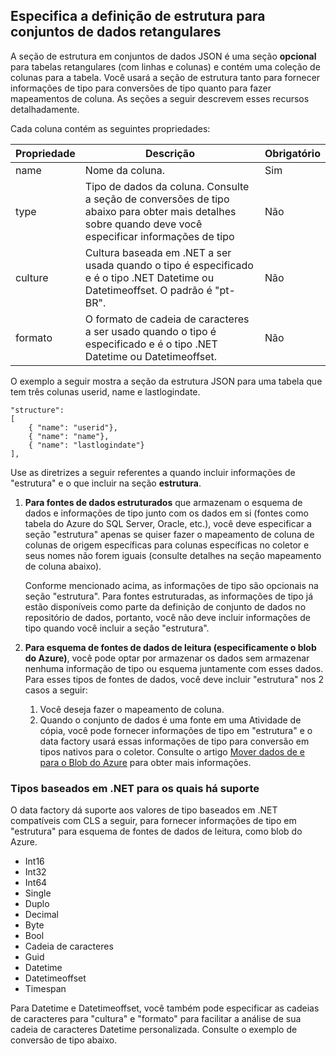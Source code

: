 ## Especifica a definição de estrutura para conjuntos de dados retangulares
A seção de estrutura em conjuntos de dados JSON é uma seção **opcional** para tabelas retangulares (com linhas e colunas) e contém uma coleção de colunas para a tabela. Você usará a seção de estrutura tanto para fornecer informações de tipo para conversões de tipo quanto para fazer mapeamentos de coluna. As seções a seguir descrevem esses recursos detalhadamente.

Cada coluna contém as seguintes propriedades:

| Propriedade | Descrição | Obrigatório |
| -------- | ----------- | -------- |
| name | Nome da coluna. | Sim |
| type | Tipo de dados da coluna. Consulte a seção de conversões de tipo abaixo para obter mais detalhes sobre quando deve você especificar informações de tipo | Não |
| culture | Cultura baseada em .NET a ser usada quando o tipo é especificado e é o tipo .NET Datetime ou Datetimeoffset. O padrão é "pt-BR". | Não |
| formato | O formato de cadeia de caracteres a ser usado quando o tipo é especificado e é o tipo .NET Datetime ou Datetimeoffset. | Não |

O exemplo a seguir mostra a seção da estrutura JSON para uma tabela que tem três colunas userid, name e lastlogindate.

    "structure": 
    [
        { "name": "userid"},
        { "name": "name"},
        { "name": "lastlogindate"}
    ],

Use as diretrizes a seguir referentes a quando incluir informações de "estrutura" e o que incluir na seção **estrutura**.

1.	**Para fontes de dados estruturados** que armazenam o esquema de dados e informações de tipo junto com os dados em si (fontes como tabela do Azure do SQL Server, Oracle, etc.), você deve especificar a seção "estrutura" apenas se quiser fazer o mapeamento de coluna de colunas de origem específicas para colunas específicas no coletor e seus nomes não forem iguais (consulte detalhes na seção mapeamento de coluna abaixo). 

	Conforme mencionado acima, as informações de tipo são opcionais na seção "estrutura". Para fontes estruturadas, as informações de tipo já estão disponíveis como parte da definição de conjunto de dados no repositório de dados, portanto, você não deve incluir informações de tipo quando você incluir a seção "estrutura".
2. **Para esquema de fontes de dados de leitura (especificamente o blob do Azure)**, você pode optar por armazenar os dados sem armazenar nenhuma informação de tipo ou esquema juntamente com esses dados. Para esses tipos de fontes de dados, você deve incluir "estrutura" nos 2 casos a seguir:
	1. Você deseja fazer o mapeamento de coluna.
	2. Quando o conjunto de dados é uma fonte em uma Atividade de cópia, você pode fornecer informações de tipo em "estrutura" e o data factory usará essas informações de tipo para conversão em tipos nativos para o coletor. Consulte o artigo [Mover dados de e para o Blob do Azure](../articles/data-factory/data-factory-azure-blob-connector.md) para obter mais informações.

### Tipos baseados em .NET para os quais há suporte 
O data factory dá suporte aos valores de tipo baseados em .NET compatíveis com CLS a seguir, para fornecer informações de tipo em "estrutura" para esquema de fontes de dados de leitura, como blob do Azure.

- Int16
- Int32 
- Int64
- Single
- Duplo
- Decimal
- Byte
- Bool
- Cadeia de caracteres 
- Guid
- Datetime
- Datetimeoffset
- Timespan 

Para Datetime e Datetimeoffset, você também pode especificar as cadeias de caracteres para "cultura" e "formato" para facilitar a análise de sua cadeia de caracteres Datetime personalizada. Consulte o exemplo de conversão de tipo abaixo.

<!---HONumber=AcomDC_0413_2016-->